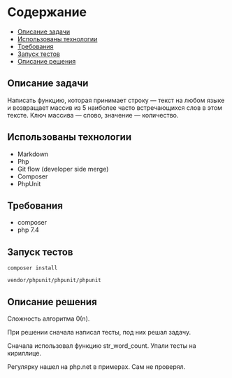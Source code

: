 # Содержание

- [Описание задачи](#описание-задачи)
- [Использованы технологии](#использованы-технологии)
- [Требования](#требования)
- [Запуск тестов](#запуск-тестов)
- [Описание решения](#описание-решения)

## Описание задачи

Написать функцию, которая принимает строку — текст на любом языке и возвращает массив из 5 наиболее часто 
встречающихся слов в этом тексте. Ключ массива — слово, значение — количество.

## Использованы технологии

- Markdown
- Php
- Git flow (developer side merge)
- Composer
- PhpUnit

## Требования

- composer
- php 7.4

## Запуск тестов

    composer install

    vendor/phpunit/phpunit/phpunit

## Описание решения

Сложность алгоритма 0(n).

При решении сначала написал тесты, под них решал задачу.

Сначала использовал функцию str_word_count. Упали тесты на кириллице.

Регулярку нашел на php.net в примерах. Сам не проверял.